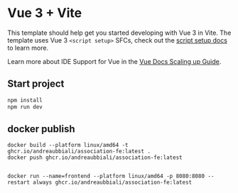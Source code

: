 # Vue 3 + Vite

This template should help get you started developing with Vue 3 in Vite. The template uses Vue 3 `<script setup>` SFCs, check out the [script setup docs](https://v3.vuejs.org/api/sfc-script-setup.html#sfc-script-setup) to learn more.

Learn more about IDE Support for Vue in the [Vue Docs Scaling up Guide](https://vuejs.org/guide/scaling-up/tooling.html#ide-support).

## Start project

```bash
npm install
npm run dev
```

## docker publish

```
docker build --platform linux/amd64 -t ghcr.io/andreaubbiali/association-fe:latest .
docker push ghcr.io/andreaubbiali/association-fe:latest


docker run --name=frontend --platform linux/amd64 -p 8080:8080 --restart always ghcr.io/andreaubbiali/association-fe:latest
```
